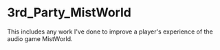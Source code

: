 # 3rd_Party_MistWorld
This includes any work I've done to improve a player's experience of the audio game MistWorld.
